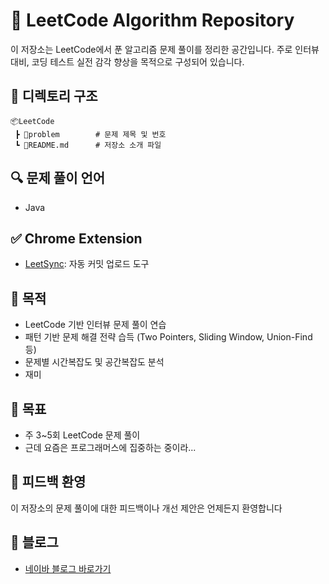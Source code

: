 # 📘 LeetCode Algorithm Repository

이 저장소는 LeetCode에서 푼 알고리즘 문제 풀이를 정리한 공간입니다. 주로 인터뷰 대비, 코딩 테스트 실전 감각 향상을 목적으로 구성되어 있습니다.

## 📁 디렉토리 구조

```
📦LeetCode
 ┣ 📂problem        # 문제 제목 및 번호
 ┗ 📜README.md      # 저장소 소개 파일
```

## 🔍 문제 풀이 언어

* Java

## ✅ Chrome Extension

* [LeetSync](https://github.com/LeetSync/LeetSync): 자동 커밋 업로드 도구

## 🧠 목적

* LeetCode 기반 인터뷰 문제 풀이 연습
* 패턴 기반 문제 해결 전략 습득 (Two Pointers, Sliding Window, Union-Find 등)
* 문제별 시간복잡도 및 공간복잡도 분석
* 재미

## 🚀 목표

* 주 3~5회 LeetCode 문제 풀이
* 근데 요즘은 프로그래머스에 집중하는 중이라...

## 🙌 피드백 환영

이 저장소의 문제 풀이에 대한 피드백이나 개선 제안은 언제든지 환영합니다

## 📝 블로그

* [네이바 블로그 바로가기](https://blog.naver.com/eric3285)


